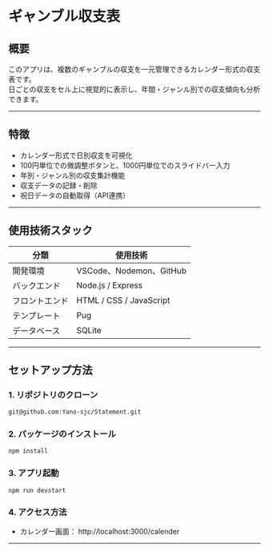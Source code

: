 # ギャンブル収支表

## 概要

このアプリは、複数のギャンブルの収支を一元管理できるカレンダー形式の収支表です。  
日ごとの収支をセル上に視覚的に表示し、年間・ジャンル別での収支傾向も分析できます。  

---

## 特徴

-  カレンダー形式で日別収支を可視化
-  100円単位での微調整ボタンと、1000円単位でのスライドバー入力
-  年別・ジャンル別の収支集計機能
-  収支データの記録・削除
-  祝日データの自動取得（API連携）

---

## 使用技術スタック

| 分類 | 使用技術 |
|------|----------|
| 開発環境 | VSCode、Nodemon、GitHub |
| バックエンド | Node.js / Express |
| フロントエンド | HTML / CSS / JavaScript |
| テンプレート | Pug |
| データベース | SQLite |


---

## セットアップ方法

### 1. リポジトリのクローン

```bash
git@github.com:Yano-sjc/Statement.git

```
### 2. パッケージのインストール

```bash
npm install
```

### 3. アプリ起動

```bash
npm run devstart
```

### 4. アクセス方法

- カレンダー画面： http://localhost:3000/calender

---
